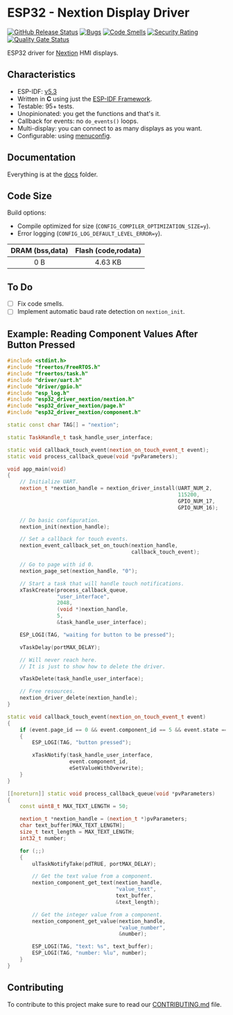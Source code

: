 # ESP32 - Nextion Display Driver

[![GitHub Release Status][git-bagdge-release]][git-release] [![Bugs][sonar-badge-bugs]][sonar-home] [![Code Smells][sonar-badge-smells]][sonar-home] [![Security Rating][sonar-badge-security]][sonar-home] [![Quality Gate Status][sonar-badge-quality]][sonar-home]  

ESP32 driver for [Nextion](https://nextion.tech/) HMI displays.

## Characteristics

* ESP-IDF: [v5.3](https://docs.espressif.com/projects/esp-idf/en/v5.3/esp32/index.html)
* Written in **C** using just the [ESP-IDF Framework](https://github.com/espressif/esp-idf).
* Testable: 95+ tests.
* Unopinionated: you get the functions and that's it.
* Callback for events: no `do_events()` loops.
* Multi-display: you can connect to as many displays as you want.
* Configurable: using [menuconfig](https://docs.espressif.com/projects/esp-idf/en/latest/esp32/api-reference/kconfig.html).

## Documentation

Everything is at the [docs](/docs) folder.

## Code Size

Build options:

* Compile optimized for size (`CONFIG_COMPILER_OPTIMIZATION_SIZE=y`).
* Error logging (`CONFIG_LOG_DEFAULT_LEVEL_ERROR=y`).

| DRAM (bss,data) | Flash (code,rodata) |
|:-:|:-:|
| 0 B | 4.63 KB |

## To Do

* [ ] Fix code smells.
* [ ] Implement automatic baud rate detection on `nextion_init`.

## Example: Reading Component Values After Button Pressed

```cpp
#include <stdint.h>
#include "freertos/FreeRTOS.h"
#include "freertos/task.h"
#include "driver/uart.h"
#include "driver/gpio.h"
#include "esp_log.h"
#include "esp32_driver_nextion/nextion.h"
#include "esp32_driver_nextion/page.h"
#include "esp32_driver_nextion/component.h"

static const char TAG[] = "nextion";

static TaskHandle_t task_handle_user_interface;

static void callback_touch_event(nextion_on_touch_event_t event);
static void process_callback_queue(void *pvParameters);

void app_main(void)
{
    // Initialize UART.
    nextion_t *nextion_handle = nextion_driver_install(UART_NUM_2,
                                                       115200,
                                                       GPIO_NUM_17,
                                                       GPIO_NUM_16);

    // Do basic configuration.
    nextion_init(nextion_handle);

    // Set a callback for touch events.
    nextion_event_callback_set_on_touch(nextion_handle,
                                        callback_touch_event);

    // Go to page with id 0.
    nextion_page_set(nextion_handle, "0");

    // Start a task that will handle touch notifications.
    xTaskCreate(process_callback_queue,
                "user_interface",
                2048,
                (void *)nextion_handle,
                5,
                &task_handle_user_interface);

    ESP_LOGI(TAG, "waiting for button to be pressed");

    vTaskDelay(portMAX_DELAY);

    // Will never reach here.
    // It is just to show how to delete the driver.

    vTaskDelete(task_handle_user_interface);

    // Free resources.
    nextion_driver_delete(nextion_handle);
}

static void callback_touch_event(nextion_on_touch_event_t event)
{
    if (event.page_id == 0 && event.component_id == 5 && event.state == NEXTION_TOUCH_RELEASED)
    {
        ESP_LOGI(TAG, "button pressed");

        xTaskNotify(task_handle_user_interface,
                    event.component_id,
                    eSetValueWithOverwrite);
    }
}

[[noreturn]] static void process_callback_queue(void *pvParameters)
{
    const uint8_t MAX_TEXT_LENGTH = 50;

    nextion_t *nextion_handle = (nextion_t *)pvParameters;
    char text_buffer[MAX_TEXT_LENGTH];
    size_t text_length = MAX_TEXT_LENGTH;
    int32_t number;

    for (;;)
    {
        ulTaskNotifyTake(pdTRUE, portMAX_DELAY);

        // Get the text value from a component.
        nextion_component_get_text(nextion_handle,
                                   "value_text",
                                   text_buffer,
                                   &text_length);

        // Get the integer value from a component.
        nextion_component_get_value(nextion_handle,
                                    "value_number",
                                    &number);

        ESP_LOGI(TAG, "text: %s", text_buffer);
        ESP_LOGI(TAG, "number: %lu", number);
    }
}
```

## Contributing

To contribute to this project make sure to read our [CONTRIBUTING.md](/docs/CONTRIBUTING.md) file.

[git-bagdge-release]: https://github.com/gfurtadoalmeida/esp32-driver-nextion/actions/workflows/release.yml/badge.svg
[git-release]: https://github.com/gfurtadoalmeida/esp32-driver-nextion/releases
[sonar-badge-bugs]: https://sonarcloud.io/api/project_badges/measure?project=esp32_driver_nextion&metric=bugs
[sonar-badge-quality]: https://sonarcloud.io/api/project_badges/measure?project=esp32_driver_nextion&metric=alert_status
[sonar-badge-security]: https://sonarcloud.io/api/project_badges/measure?project=esp32_driver_nextion&metric=security_rating
[sonar-badge-smells]: https://sonarcloud.io/api/project_badges/measure?project=esp32_driver_nextion&metric=code_smells
[sonar-home]: https://sonarcloud.io/project/overview?id=esp32_driver_nextion
